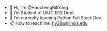 - 👋 Hi, I’m @HaochengBillYang
- 👀 I’m Student of UIUC ECE Dept.
- 🌱 I’m currently learning Python Full Stack Dev.
- 📫 How to reach me: hy38@illinois.edu
